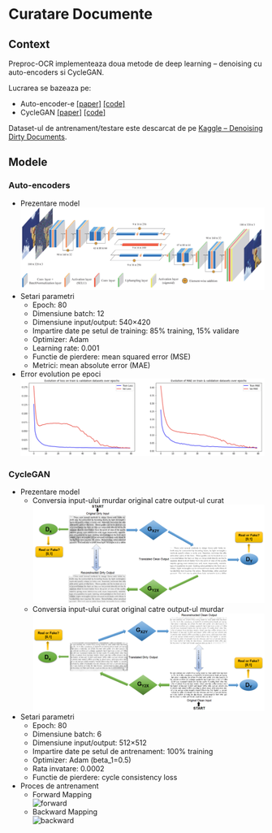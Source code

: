 # Curatare Documente

## Context
Preproc-OCR implementeaza doua metode de deep learning – denoising cu auto-encoders si CycleGAN.

Lucrarea se bazeaza pe:  
- Auto-encoder-e [[paper]](https://ieeexplore.ieee.org/document/8262546) [[code]](https://www.kaggle.com/competitions/denoising-dirty-documents/code)  
- CycleGAN [[paper]](https://arxiv.org/abs/1703.10593) [[code]](https://www.tensorflow.org/tutorials/generative/cyclegan)

Dataset-ul de antrenament/testare este descarcat de pe [Kaggle – Denoising Dirty Documents](https://www.kaggle.com/competitions/denoising-dirty-documents). 

## Modele

### Auto-encoders
- Prezentare model  
  ![](images/autoencoder.png)
- Setari parametri  
  - Epoch: 80  
  - Dimensiune batch: 12  
  - Dimensiune input/output: 540×420  
  - Impartire date pe setul de training: 85% training, 15% validare  
  - Optimizer: Adam  
  - Learning rate: 0.001  
  - Functie de pierdere: mean squared error (MSE)  
  - Metrici: mean absolute error (MAE)
- Error evolution pe epoci  
  ![](images/ae-errors.png)

### CycleGAN
- Prezentare model  
  - Conversia input-ului murdar original catre output-ul curat  
    ![CycleGAN Image 1](images/CycleGAN1.png)  
  - Conversia input-ului curat original catre output-ul murdar  
    ![CycleGAN Image 2](images/CycleGAN2.png)
- Setari parametri  
  - Epoch: 80  
  - Dimensiune batch: 6  
  - Dimensiune input/output: 512×512  
  - Impartire date pe setul de antrenament: 100% training  
  - Optimizer: Adam (beta_1=0.5)  
  - Rata invatare: 0.0002  
  - Functie de pierdere: cycle consistency loss
- Proces de antrenament  
  - Forward Mapping  
    ![forward](images/forward.gif)  
  - Backward Mapping  
    ![backward](images/backward.gif)
